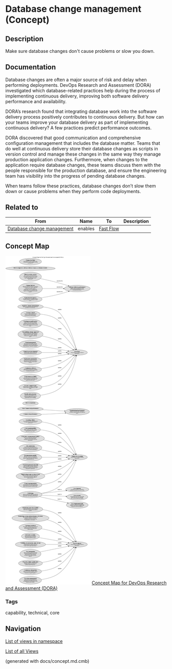 # Database change management (Concept)
## Description
Make sure database changes don't cause problems or slow you down.

## Documentation
Database changes are often a major source of risk and delay when performing deployments. DevOps Research and Assessment (DORA) investigated which database-related practices help during the process of implementing continuous delivery, improving both software delivery performance and availability.

DORA’s research found that integrating database work into the software delivery process positively contributes to continuous delivery. But how can your teams improve your database delivery as part of implementing continuous delivery? A few practices predict performance outcomes.

DORA discovered that good communication and comprehensive configuration management that includes the database matter. Teams that do well at continuous delivery store their database changes as scripts in version control and manage these changes in the same way they manage production application changes. Furthermore, when changes to the application require database changes, these teams discuss them with the people responsible for the production database, and ensure the engineering team has visibility into the progress of pending database changes.

When teams follow these practices, database changes don’t slow them down or cause problems when they perform code deployments.

## Related to
| From | Name | To | Description |
|---|---|---|---|
| [Database change management](../../software-development/dora/database-change-management.md) | enables | [Fast Flow](../../software-development/dora/fast-flow.md) |  |

## Concept Map
![Concept Map for DevOps Research and Assessment (DORA)](../../software-development/dora/concept-view.png)
[Concept Map for DevOps Research and Assessment (DORA)](../../software-development/dora/concept-view.md)

### Tags
capability, technical, core


## Navigation
[List of views in namespace](./views-in-namespace.md)

[List of all Views](../../views.md)

(generated with docs/concept.md.cmb)
